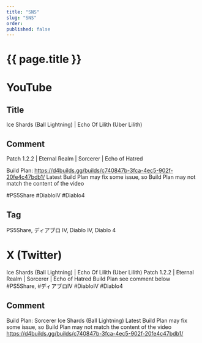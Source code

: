 ```yaml
---
title: "SNS"
slug: "SNS"
order: 
published: false
---
```


# {{ page.title }}

# YouTube

## Title
Ice Shards (Ball Lightning) | Echo Of Lilith (Uber Lilith)

## Comment
Patch 1.2.2 | Eternal Realm | Sorcerer | Echo of Hatred

Build Plan: https://d4builds.gg/builds/c740847b-3fca-4ec5-902f-20fe4c47bdb1/
Latest Build Plan may fix some issue, so Build Plan may not match the content of the video

#PS5Share #DiabloIV #Diablo4

## Tag
PS5Share, ディアブロ IV, Diablo IV, Diablo 4

# X (Twitter)
Ice Shards (Ball Lightning) | Echo Of Lilith (Uber Lilith)
Patch 1.2.2 | Eternal Realm | Sorcerer | Echo of Hatred
Build Plan see comment below
#PS5Share, #ディアブロIV #DiabloIV #Diablo4

## Comment
Build Plan: Sorcerer Ice Shards (Ball Lightning)
Latest Build Plan may fix some issue, so Build Plan may not match the content of the video
https://d4builds.gg/builds/c740847b-3fca-4ec5-902f-20fe4c47bdb1/
